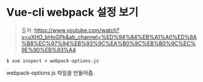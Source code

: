 # Vue-cli webpack 설정 보기

> 출처: https://www.youtube.com/watch?v=uXHO_bHoGPk&ab_channel=%ED%94%84%EB%A1%A0%ED%8A%B8%EC%97%94%EB%93%9C%EA%B0%9C%EB%B0%9C%EC%9E%90%EB%93%A4

```shell
$ vue inspect > webpack-options.js
```

webpack-options.js 파일을 만들어줌.
